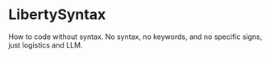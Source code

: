 # LibertySyntax
How to code without syntax. No syntax, no keywords, and no specific signs, just logistics and LLM.
